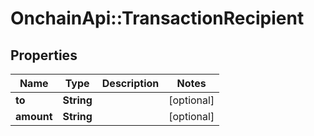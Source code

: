 # OnchainApi::TransactionRecipient

## Properties
Name | Type | Description | Notes
------------ | ------------- | ------------- | -------------
**to** | **String** |  | [optional] 
**amount** | **String** |  | [optional] 


